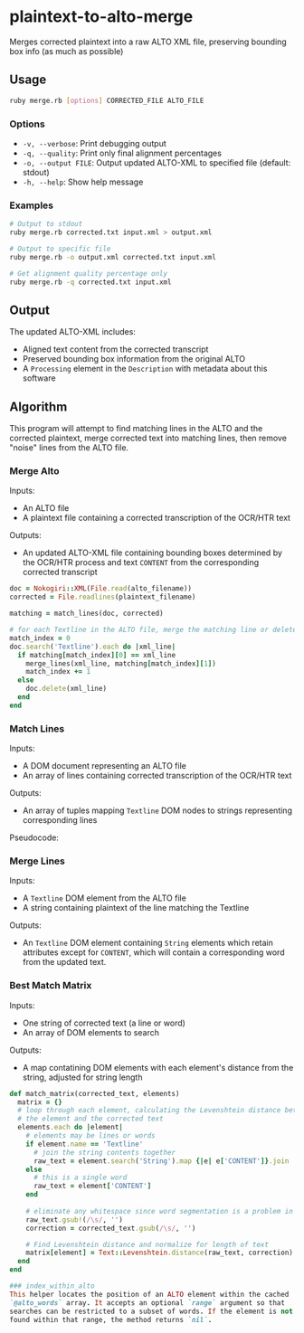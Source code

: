 # plaintext-to-alto-merge
Merges corrected plaintext into a raw ALTO XML file, preserving bounding box info (as much as possible)

## Usage

```bash
ruby merge.rb [options] CORRECTED_FILE ALTO_FILE
```

### Options
- `-v, --verbose`: Print debugging output
- `-q, --quality`: Print only final alignment percentages  
- `-o, --output FILE`: Output updated ALTO-XML to specified file (default: stdout)
- `-h, --help`: Show help message

### Examples

```bash
# Output to stdout
ruby merge.rb corrected.txt input.xml > output.xml

# Output to specific file
ruby merge.rb -o output.xml corrected.txt input.xml

# Get alignment quality percentage only
ruby merge.rb -q corrected.txt input.xml
```

## Output

The updated ALTO-XML includes:
- Aligned text content from the corrected transcript
- Preserved bounding box information from the original ALTO
- A `Processing` element in the `Description` with metadata about this software


## Algorithm
This program will attempt to find matching lines in the ALTO and the corrected
plaintext, merge corrected text into matching lines, then remove "noise" lines 
from the ALTO file.

### Merge Alto
Inputs:
* An ALTO file
* A plaintext file containing a corrected transcription of the OCR/HTR text

Outputs:
* An updated ALTO-XML file containing bounding boxes determined by the OCR/HTR 
process and text `CONTENT` from the corresponding corrected transcript

```ruby
doc = Nokogiri::XML(File.read(alto_filename))
corrected = File.readlines(plaintext_filename)

matching = match_lines(doc, corrected)

# for each Textline in the ALTO file, merge the matching line or delete it
match_index = 0
doc.search('Textline').each do |xml_line|
  if matching[match_index][0] == xml_line
    merge_lines(xml_line, matching[match_index][1])
    match_index += 1
  else
    doc.delete(xml_line)
  end
end
```

### Match Lines
Inputs:
* A DOM document representing an ALTO file
* An array of lines containing corrected transcription of the OCR/HTR text

Outputs:
* An array of tuples mapping `Textline` DOM nodes to strings representing 
corresponding lines

Pseudocode:


### Merge Lines
Inputs: 
* A `Textline` DOM element from the ALTO file
* A string containing plaintext of the line matching the Textline

Outputs:
* An `Textline` DOM element containing `String` elements which retain 
attributes except for `CONTENT`, which will contain a corresponding word 
from the updated text.


### Best Match Matrix
Inputs: 
* One string of corrected text (a line or word)
* An array of DOM elements to search

Outputs:
* A map contatining DOM elements with each element's distance from the string,
adjusted for string length

```ruby
def match_matrix(corrected_text, elements)
  matrix = {}
  # loop through each element, calculating the Levenshtein distance between 
  # the element and the corrected text
  elements.each do |element|
    # elements may be lines or words
    if element.name == 'Textline'
      # join the string contents together
      raw_text = element.search('String').map {|e| e['CONTENT']}.join
    else
      # this is a single word
      raw_text = element['CONTENT']
    end
    
    # eliminate any whitespace since word segmentation is a problem in OCR
    raw_text.gsub!(/\s/, '')
    correction = corrected_text.gsub(/\s/, '')

    # Find Levenshtein distance and normalize for length of text
    matrix[element] = Text::Levenshtein.distance(raw_text, correction) / raw_text.length
  end
end

### index_within_alto
This helper locates the position of an ALTO element within the cached
`@alto_words` array. It accepts an optional `range` argument so that
searches can be restricted to a subset of words. If the element is not
found within that range, the method returns `nil`.
